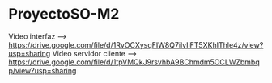 # ProyectoSO-M2
Video interfaz --> https://drive.google.com/file/d/1RvOCXysqFIW8Q7ilvIiFT5XKhIThle4z/view?usp=sharing
Video servidor cliente --> https://drive.google.com/file/d/1tpVMQkJ9rsvhbA9BChmdm5OCLWZbmbqp/view?usp=sharing
